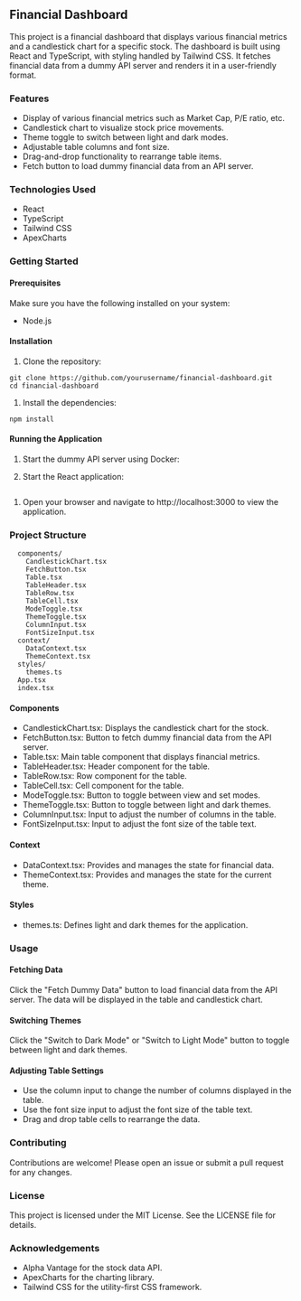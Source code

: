 ## Financial Dashboard
This project is a financial dashboard that displays various financial metrics and a candlestick chart for a specific stock. The dashboard is built using React and TypeScript, with styling handled by Tailwind CSS. It fetches financial data from a dummy API server and renders it in a user-friendly format.
### Features
- Display of various financial metrics such as Market Cap, P/E ratio, etc.
- Candlestick chart to visualize stock price movements.
- Theme toggle to switch between light and dark modes.
- Adjustable table columns and font size.
- Drag-and-drop functionality to rearrange table items.
- Fetch button to load dummy financial data from an API server.
### Technologies Used
- React
- TypeScript
- Tailwind CSS
- ApexCharts
### Getting Started
#### Prerequisites
Make sure you have the following installed on your system:
- Node.js
#### Installation
1. Clone the repository:
```
git clone https://github.com/yourusername/financial-dashboard.git
cd financial-dashboard
```
1. Install the dependencies:
```
npm install
```
#### Running the Application
1. Start the dummy API server using Docker:
	
2. Start the React application:
```npm run dev
```
1. Open your browser and navigate to http://localhost:3000 to view the application.
### Project Structure
```src/
  components/
    CandlestickChart.tsx
    FetchButton.tsx
    Table.tsx
    TableHeader.tsx
    TableRow.tsx
    TableCell.tsx
    ModeToggle.tsx
    ThemeToggle.tsx
    ColumnInput.tsx
    FontSizeInput.tsx
  context/
    DataContext.tsx
    ThemeContext.tsx
  styles/
    themes.ts
  App.tsx
  index.tsx
```
#### Components
- CandlestickChart.tsx: Displays the candlestick chart for the stock.
- FetchButton.tsx: Button to fetch dummy financial data from the API server.
- Table.tsx: Main table component that displays financial metrics.
- TableHeader.tsx: Header component for the table.
- TableRow.tsx: Row component for the table.
- TableCell.tsx: Cell component for the table.
- ModeToggle.tsx: Button to toggle between view and set modes.
- ThemeToggle.tsx: Button to toggle between light and dark themes.
- ColumnInput.tsx: Input to adjust the number of columns in the table.
- FontSizeInput.tsx: Input to adjust the font size of the table text.
#### Context
- DataContext.tsx: Provides and manages the state for financial data.
- ThemeContext.tsx: Provides and manages the state for the current theme.
#### Styles
- themes.ts: Defines light and dark themes for the application.
### Usage
#### Fetching Data
Click the "Fetch Dummy Data" button to load financial data from the API server. The data will be displayed in the table and candlestick chart.
#### Switching Themes
Click the "Switch to Dark Mode" or "Switch to Light Mode" button to toggle between light and dark themes.
#### Adjusting Table Settings
- Use the column input to change the number of columns displayed in the table.
- Use the font size input to adjust the font size of the table text.
- Drag and drop table cells to rearrange the data.
### Contributing
Contributions are welcome! Please open an issue or submit a pull request for any changes.
### License
This project is licensed under the MIT License. See the LICENSE file for details.
### Acknowledgements
- Alpha Vantage for the stock data API.
- ApexCharts for the charting library.
- Tailwind CSS for the utility-first CSS framework.
